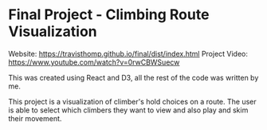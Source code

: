 Final Project - Climbing Route Visualization
===
Website: https://travisthomp.github.io/final/dist/index.html
Project Video: https://www.youtube.com/watch?v=0rwCBWSuecw

This was created using React and D3, all the rest of the code was written by me.

This project is a visualization of climber's hold choices on a route. The user is able to select which climbers they want to view and also play and skim their movement.